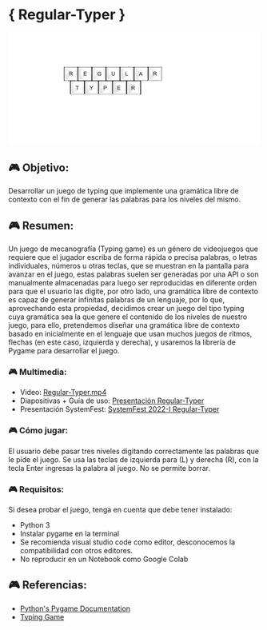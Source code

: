 #  { Regular-Typer }
<img src="Regular-Typer-Logo.png">

## 🎮 Objetivo:

Desarrollar un juego de typing que implemente una gramática libre de contexto con el fin de generar las palabras para los niveles del mismo.

## 🎮 Resumen:

Un juego de mecanografía (Typing game) es un género de videojuegos que requiere que el jugador escriba de forma rápida o precisa palabras, o letras individuales, números u otras teclas, que se muestran en la pantalla para avanzar en el juego, estas palabras suelen ser generadas por una API o son manualmente almacenadas para luego ser reproducidas en diferente orden para que el usuario las digite, por otro lado, una gramática libre de contexto es capaz de generar infinitas palabras de un lenguaje, por lo que, aprovechando esta propiedad, decidimos crear un juego del tipo typing cuya gramática sea la que genere el contenido de los niveles de nuestro juego, para ello, pretendemos diseñar una gramática libre de contexto basado en inicialmente en el lenguaje que usan muchos juegos de ritmos, flechas (en este caso, izquierda y derecha), y usaremos la librería de Pygame para desarrollar el juego.

### 🎮 Multimedia:
- Video: [Regular-Typer.mp4](https://www.youtube.com/watch?v=37L2AX0tAbA)
- Diapositivas + Guía de uso: [Presentación Regular-Typer](https://github.com/IC-03/Regular-Typer/blob/main/Regular-Typer_Presentaci%C3%B3n.pdf)
- Presentación SystemFest: [SystemFest 2022-I Regular-Typer](https://github.com/IC-03/Regular-Typer/blob/main/SystemsFest_Automatas2022-1_Regular-Typer.pdf)

### 🎮 Cómo jugar:

El usuario debe pasar tres niveles digitando correctamente las palabras que le pide el juego. Se usa las teclas de izquierda para (L) y derecha (R), con la tecla Enter ingresas la palabra al juego. No se permite borrar.

### 🎮 Requisitos:

Si desea probar el juego, tenga en cuenta que debe tener instalado:
- Python 3
- Instalar pygame en la terminal
- Se recomienda visual studio code como editor, desconocemos la compatibilidad con otros editores.
- No reproducir en un Notebook como Google Colab

## 🎮 Referencias:

- [Python's Pygame Documentation](https://www.pygame.org/docs/)
- [Typing Game](https://en.wikipedia.org/wiki/Typing_game)
